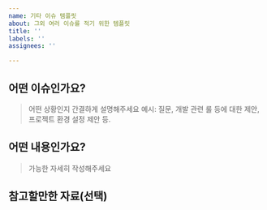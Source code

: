 ```yaml
---
name: 기타 이슈 템플릿
about: 그외 여러 이슈를 적기 위한 템플릿
title: ''
labels: ''
assignees: ''

---
```


## 어떤 이슈인가요?
> 어떤 상황인지 간결하게 설명해주세요
예시: 질문, 개발 관련 룰 등에 대한 제안, 프로젝트 환경 설정 제안 등.

## 어떤 내용인가요?
> 가능한 자세히 작성해주세요

## 참고할만한 자료(선택)
